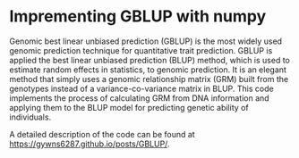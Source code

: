 # Imprementing GBLUP with numpy

Genomic best linear unbiased prediction (GBLUP) is the most widely used genomic prediction technique for quantitative trait prediction. GBLUP is applied the best linear unbiased prediction (BLUP) method, which is used to estimate random effects in statistics, to genomic prediction. It is an elegant method that simply uses a genomic relationship matrix (GRM) built from the genotypes instead of a variance-co-variance matrix in BLUP. This code implements the process of calculating GRM from DNA information and applying them to the BLUP model for predicting genetic ability of individuals.

A detailed description of the code can be found at https://gywns6287.github.io/posts/GBLUP/.
